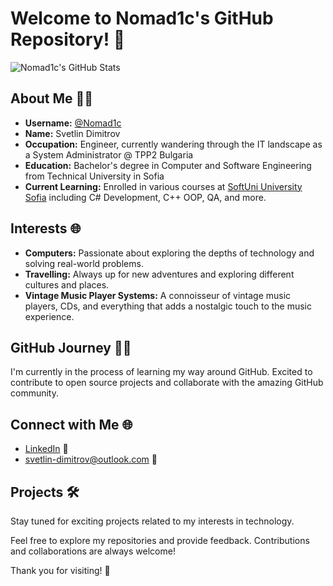 # Welcome to Nomad1c's GitHub Repository! 🚀

![Nomad1c's GitHub Stats](https://github-readme-stats.vercel.app/api?username=Nomad1c&show_icons=true&theme=radical)

## About Me 🧑‍💻

- **Username:** [@Nomad1c](https://github.com/Nomad1c)
- **Name:** Svetlin Dimitrov
- **Occupation:** Engineer, currently wandering through the IT landscape as a System Administrator @ TPP2 Bulgaria
- **Education:** Bachelor's degree in Computer and Software Engineering from Technical University in Sofia
- **Current Learning:** Enrolled in various courses at [SoftUni University Sofia](https://softuni.bg/) including C# Development, C++ OOP, QA, and more.

## Interests 🌐

- **Computers:** Passionate about exploring the depths of technology and solving real-world problems.
- **Travelling:** Always up for new adventures and exploring different cultures and places.
- **Vintage Music Player Systems:** A connoisseur of vintage music players, CDs, and everything that adds a nostalgic touch to the music experience.

## GitHub Journey 🚶‍♂️

I'm currently in the process of learning my way around GitHub. Excited to contribute to open source projects and collaborate with the amazing GitHub community.

## Connect with Me 🌐

- [LinkedIn](https://www.linkedin.com/in/sv-dimitrov/) 💼
- [svеtlin-dimitrov@outlook.com](mailto:svеtlin-dimitrov@outlook.com) 📧

## Projects 🛠️

Stay tuned for exciting projects related to my interests in technology.

Feel free to explore my repositories and provide feedback. Contributions and collaborations are always welcome!

Thank you for visiting! 🎉

